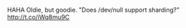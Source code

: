 HAHA Oldie, but goodie. "Does /dev/null support sharding?" <a href="http://t.co/iWq8mu9C">http://t.co/iWq8mu9C</a>
